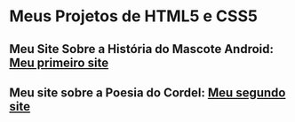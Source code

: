 <h1>Meus Projetos de HTML5 e CSS5</h1>

<h2>Meu Site Sobre a História do Mascote Android: <a href="https://alexoliveira11.github.io/html5-css3/desafios/paginas-web/pagina-web/Android.html" target="_blank">Meu primeiro site</a></h2>
<h2>Meu site sobre a Poesia do Cordel: <a href="https://alexoliveira11.github.io/html5-css3/desafios/paginas-web/pagina-web/Android.html" target="_blank">Meu segundo site</a></h2>
